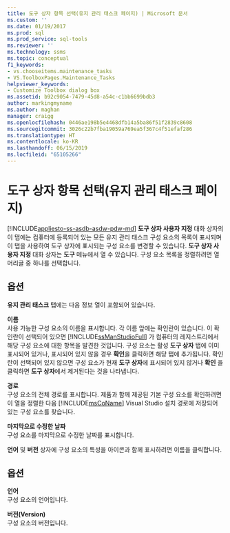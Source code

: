 ```yaml
---
title: 도구 상자 항목 선택(유지 관리 태스크 페이지) | Microsoft 문서
ms.custom: ''
ms.date: 01/19/2017
ms.prod: sql
ms.prod_service: sql-tools
ms.reviewer: ''
ms.technology: ssms
ms.topic: conceptual
f1_keywords:
- vs.chooseitems.maintenance_tasks
- VS.ToolboxPages.Maintenance_Tasks
helpviewer_keywords:
- Customize Toolbox dialog box
ms.assetid: b92c9054-7479-45d8-a54c-c1bb6699bdb3
author: markingmyname
ms.author: maghan
manager: craigg
ms.openlocfilehash: 0446ae198b5e4468dfb14a5ba86f51f2839c8608
ms.sourcegitcommit: 3026c22b7fba19059a769ea5f367c4f51efaf286
ms.translationtype: HT
ms.contentlocale: ko-KR
ms.lasthandoff: 06/15/2019
ms.locfileid: "65105266"
---
```

# <a name="choose-toolbox-items-maintenance-tasks-page"></a>도구 상자 항목 선택(유지 관리 태스크 페이지)
[!INCLUDE[appliesto-ss-asdb-asdw-pdw-md](../../includes/appliesto-ss-asdb-asdw-pdw-md.md)]
**도구 상자 사용자 지정** 대화 상자의 이 탭에는 컴퓨터에 등록되어 있는 모든 유지 관리 태스크 구성 요소의 목록이 표시되며 이 탭을 사용하여 도구 상자에 표시되는 구성 요소를 변경할 수 있습니다. **도구 상자 사용자 지정** 대화 상자는 **도구** 메뉴에서 열 수 있습니다. 구성 요소 목록을 정렬하려면 열 머리글 중 하나를 선택합니다.  
  
## <a name="options"></a>옵션  
**유지 관리 태스크** 탭에는 다음 정보 열이 포함되어 있습니다.  
  
**이름**  
사용 가능한 구성 요소의 이름을 표시합니다. 각 이름 앞에는 확인란이 있습니다. 이 확인란이 선택되어 있으면 [!INCLUDE[ssManStudioFull](../../includes/ssmanstudiofull-md.md)] 가 컴퓨터의 레지스트리에서 해당 구성 요소에 대한 항목을 발견한 것입니다. 구성 요소는 활성 **도구 상자** 탭에 이미 표시되어 있거나, 표시되어 있지 않을 경우 **확인**을 클릭하면 해당 탭에 추가됩니다. 확인란이 선택되어 있지 않으면 구성 요소가 현재 **도구 상자**에 표시되어 있지 않거나 **확인** 을 클릭하면 **도구 상자**에서 제거된다는 것을 나타냅니다.  
  
**경로**  
구성 요소의 전체 경로를 표시합니다. 제품과 함께 제공된 기본 구성 요소를 확인하려면 이 열을 정렬한 다음 [!INCLUDE[msCoName](../../includes/msconame_md.md)] Visual Studio 설치 경로에 저장되어 있는 구성 요소를 찾습니다.  
  
**마지막으로 수정한 날짜**  
구성 요소를 마지막으로 수정한 날짜를 표시합니다.  
  
**언어** 및 **버전** 상자에 구성 요소의 특성을 아이콘과 함께 표시하려면 이름을 클릭합니다.  
  
## <a name="options"></a>옵션  
**언어**  
구성 요소의 언어입니다.  
  
**버전(Version)**  
구성 요소의 버전입니다.  
  
